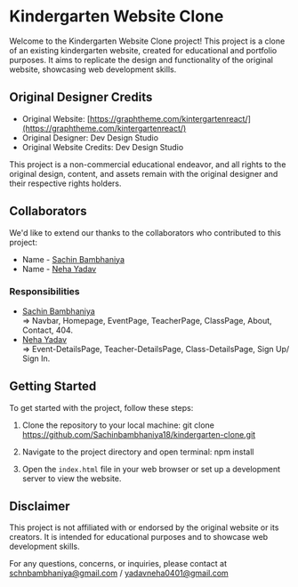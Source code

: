 # Kindergarten Website Clone

Welcome to the Kindergarten Website Clone project! This project is a clone of an existing kindergarten website, created for educational and portfolio purposes. It aims to replicate the design and functionality of the original website, showcasing web development skills.

## Original Designer Credits

- Original Website: [https://graphtheme.com/kintergartenreact/](https://graphtheme.com/kintergartenreact/)
- Original Designer: Dev Design Studio
- Original Website Credits: Dev Design Studio

This project is a non-commercial educational endeavor, and all rights to the original design, content, and assets remain with the original designer and their respective rights holders.

## Collaborators

We'd like to extend our thanks to the collaborators who contributed to this project:

- Name - [Sachin Bambhaniya](https://github.com/Sachinbambhaniya18)
- Name - [Neha Yadav](https://github.com/Neha020401)

### Responsibilities

- [Sachin Bambhaniya](https://github.com/Sachinbambhaniya18) <br/>
 &rArr;  Navbar, Homepage, EventPage, TeacherPage, ClassPage, About, Contact, 404.
- [Neha Yadav](https://github.com/Neha020401) <br/>
 &rArr;  Event-DetailsPage, Teacher-DetailsPage, Class-DetailsPage, Sign Up/ Sign In.



## Getting Started

To get started with the project, follow these steps:

1. Clone the repository to your local machine: git clone https://github.com/Sachinbambhaniya18/kindergarten-clone.git

2. Navigate to the project directory and open terminal: npm install


3. Open the `index.html` file in your web browser or set up a development server to view the website.

## Disclaimer


This project is not affiliated with or endorsed by the original website or its creators. It is intended for educational purposes and to showcase web development skills.

For any questions, concerns, or inquiries, please contact at 
[schnbambhaniya@gmail.com](mailto:schnbambhaniya@gmail.com.) / [yadavneha0401@gmail.com](mailto:yadavneha0401@gmail.com.)

